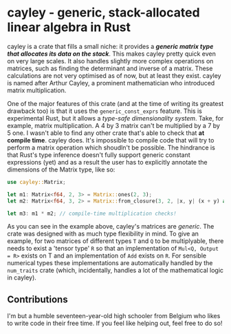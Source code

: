 # cayley - generic, stack-allocated linear algebra in Rust

cayley is a crate that fills a small niche: it provides a ***generic matrix type that allocates its data on the stack***.
This makes cayley pretty quick even on very large scales. It also handles slightly more complex operations on matrices,
such as finding the determinant and inverse of a matrix. These calculations are not very optimised as of now, but at least
they exist. cayley is named after Arthur Cayley, a prominent mathematician who introduced matrix multiplication.

One of the major features of this crate (and at the time of writing its greatest drawback too) is that it uses the
`generic_const_exprs` feature. This is experimental Rust, but it allows a *type-safe dimensionality system*. Take, for example,
matrix multiplication. A 4 by 3 matrix can't be multiplied by a 7 by 5 one. I wasn't able to find any other crate that's able
to check that **at compile time**. cayley does. It's impossible to compile code that will try to perform a matrix operation which
shoudln't be possible. The hindrance is that Rust's type inference doesn't fully support generic constant expressions (yet) and
as a result the user has to explicitly annotate the dimensions of the Matrix type, like so:

``` rust
use cayley::Matrix;

let m1: Matrix<f64, 2, 3> = Matrix::ones(2, 3);
let m2: Matrix<f64, 3, 2> = Matrix::from_closure(3, 2, |x, y| (x + y) as f64);

let m3: m1 * m2; // compile-time multiplication checks!
```

As you can see in the example above, cayley's matrices are *generic*. The crate was designed with as much type flexibility in mind.
To give an example, for two matrices of different types `T` and `Q` to be multiplyable, there needs to exist a 'tensor type' `R` so that
an implementation of `Mul<Q, Output = R>` exists on T and an implementation of `Add` exists on `R`. For sensible numerical types these
implementations are automatically handled by the `num_traits` crate (which, incidentally, handles a lot of the mathematical logic in cayley).

## Contributions

I'm but a humble seventeen-year-old high schooler from Belgium who likes to write code in their free time. If you feel like helping out,
feel free to do so!

